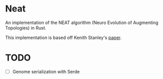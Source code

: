 # Neat

An implementation of the NEAT algorithm (Neuro Evolution of Augmenting Topologies) in Rust.

This implementation is based off Kenith Stanley's [paper](https://nn.cs.utexas.edu/downloads/papers/stanley.ec02.pdf).

# TODO

- [ ] Genome serialization with Serde
